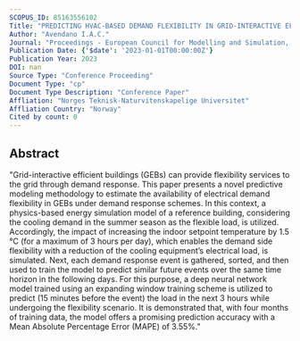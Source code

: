 ```yaml
---
SCOPUS_ID: 85163556102
Title: "PREDICTING HVAC-BASED DEMAND FLEXIBILITY IN GRID-INTERACTIVE EFFICIENT BUILDINGS UTILIZING DEEP NEURAL NETWORKS"
Author: "Avendano I.A.C."
Journal: "Proceedings - European Council for Modelling and Simulation, ECMS"
Publication Date: {'$date': '2023-01-01T00:00:00Z'}
Publication Year: 2023
DOI: nan
Source Type: "Conference Proceeding"
Document Type: "cp"
Document Type Description: "Conference Paper"
Affliation: "Norges Teknisk-Naturvitenskapelige Universitet"
Affliation Country: "Norway"
Cited by count: 0
---
```


## Abstract
"Grid-interactive efficient buildings (GEBs) can provide flexibility services to the grid through demand response. This paper presents a novel predictive modeling methodology to estimate the availability of electrical demand flexibility in GEBs under demand response schemes. In this context, a physics-based energy simulation model of a reference building, considering the cooling demand in the summer season as the flexible load, is utilized. Accordingly, the impact of increasing the indoor setpoint temperature by 1.5 °C (for a maximum of 3 hours per day), which enables the demand side flexibility with a reduction of the cooling equipment’s electrical load, is simulated. Next, each demand response event is gathered, sorted, and then used to train the model to predict similar future events over the same time horizon in the following days. For this purpose, a deep neural network model trained using an expanding window training scheme is utilized to predict (15 minutes before the event) the load in the next 3 hours while undergoing the flexibility scenario. It is demonstrated that, with four months of training data, the model offers a promising prediction accuracy with a Mean Absolute Percentage Error (MAPE) of 3.55%."
